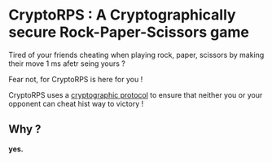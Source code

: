 # CryptoRPS : A Cryptographically secure Rock-Paper-Scissors game

Tired of your friends cheating when playing rock, paper, scissors by making their move 1 ms afetr seing yours ?

Fear not, for CryptoRPS is here for you !

CryptoRPS uses a [cryptographic protocol](https://en.wikipedia.org/wiki/Commitment_scheme) to ensure that neither you or your opponent can cheat hist way to victory !

## Why ?
**yes.**